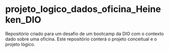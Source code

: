 # projeto_logico_dados_oficina_Heineken_DIO

Repositório criado para um desafio de um bootcamp da DIO com o contexto dado sobre uma oficina. Este repositório conterá o projeto conceitual e o projeto lógico.

